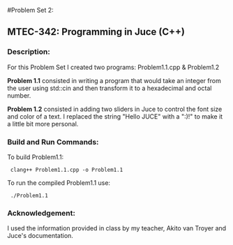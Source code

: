 #Problem Set 2:

## MTEC-342: Programming in Juce (C++)

### Description:

For this Problem Set I created two programs: Problem1.1.cpp & Problem1.2

**Problem 1.1** consisted in writing a program that would take an integer from the user using std::cin and then transform it to a hexadecimal and octal number.

**Problem 1.2** consisted in adding two sliders in Juce to control the font size and color of a text. I replaced the string "Hello JUCE" with a ":)!" to make it a little bit more personal. 


### Build and Run Commands:
To build Problem1.1:

	 clang++ Problem1.1.cpp -o Problem1.1
	 

To run the compiled Problem1.1 use: 

	 ./Problem1.1
	

### Acknowledgement:
I used the information provided in class by my teacher, Akito van Troyer and Juce's documentation.